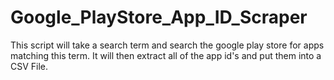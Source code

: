 # Google_PlayStore_App_ID_Scraper
This script will take a search term and search the google play store for apps matching this term. It will then extract all of the app id's and put them into a CSV File.
